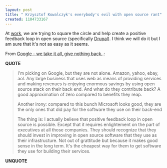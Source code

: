 ```yaml
---
layout: post
title: " Krzysztof Kowalczyk's everybody's evil with open source rant"
created: 1104733167
---
```

<p>At <a href="http://bryght.com/">work</a>, we are trying to square the circle and help create a positive feedback loop in open source (specifically <a href="http://drupal.org/">Drupal</a>).  I think we will do it but I am sure that it's not as easy as it seems.
</p><p>From <a href="http://blog.kowalczyk.info/archives/2004/12/29/google-we-take-it-all-give-nothing-back/">Google - we take it all, give nothing back.</a>.:</p>
<p><b>QUOTE</b></p><blockquote><p>I'm picking on Google, but they are not alone. Amazon, yahoo, ebay, aol. Any large business that uses web as means of providing services and making revenues is enjoying enormous savings by using open source stack on their back end. And what do they contribute back? A good approximation of zero compared to benefits they reap.
</p>
<p>Another irony: compared to this bunch Microsoft looks good, they are the only ones that did pay for the software they use on their back-end
</p>
<p>The thing is: I actually believe that positive feedback loop in open source is possible. Except that it requires enlightement on the part of executives at all those companies. They should recognize that they should invest in improving in open source software that they use as their infrastructure. Not out of grattitude but because it makes good sense in the long term. It's the cheapest way for them to get software they use for building their services.
</p>
</blockquote><p><b>UNQUOTE</b></p>



